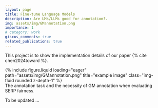 ```yaml
---
layout: page
title: Fine-tune Language Models
description: Are LMs/LLMs good for annotation?.
img: assets/img/GMannotation.png
importance: 1
# category: work
giscus_comments: true
related_publications: true
---
```





This project is to show the implementation details of our paper {% cite chen2024toward %}.


<div class="row d-flex justify-content-center">
    <div class="col-sm-auto mt-3 mt-md-0">
        {% include figure.liquid loading="eager" path="assets/img/GMannotation.png" title="example image" class="img-fluid rounded z-depth-1" %}
    </div>
</div>
<div class="caption">
   The annotation task and the necessity of GM annotation when evaluating SERP fairness.
</div>


To be updated ...